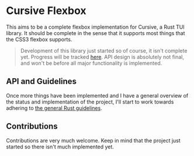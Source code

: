 # Cursive Flexbox
This aims to be a complete flexbox implementation for Cursive, a Rust TUI
library. It should be complete in the sense that it supports most things that
the CSS3 flexbox supports.

> Development of this library just started so of course, it isn't complete yet.
> Progress will be tracked [here](docs/status.md). API design is absolutely not final, and won't
> be before all major functionality is implemented.

## API and Guidelines
Once more things have been implemented and I have a general overview of the
status and implementation of the project, I'll start to work towards adhering to
[the general Rust guidelines](https://rust-lang.github.io/api-guidelines/).

## Contributions
Contributions are very much welcome. Keep in mind that the project just started
so there isn't much implemented yet.
